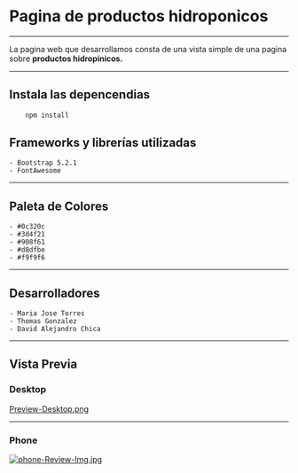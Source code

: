 # Pagina de productos hidroponicos
---

La pagina web que desarrollamos consta de una vista simple de una pagina sobre **productos hidropinicos.**

---

## Instala las depencendias

```sh
    npm install
```

## Frameworks y librerías utilizadas

    - Bootstrap 5.2.1
    - FontAwesome

---

## Paleta de Colores

    - #0c320c
    - #3d4f21
    - #908f61
    - #d8dfbe
    - #f9f9f6

---

## Desarrolladores

    - Maria Jose Torres
    - Thomas Gonzalez
    - David Alejandro Chica

---
## Vista Previa

### Desktop

[Preview-Desktop.png](https://postimg.cc/kBtNF9dm)

---

### Phone

[![phone-Review-Img.jpg](https://i.postimg.cc/MK6sgjYC/phone-Review-Img.jpg)](https://postimg.cc/XXPcCqmL)